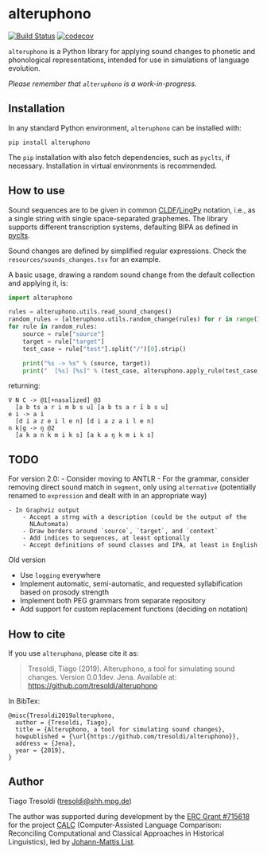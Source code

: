 # alteruphono

[![Build Status](https://travis-ci.org/tresoldi/alteruphono.svg?branch=master)](https://travis-ci.org/tresoldi/alteruphono)
[![codecov](https://codecov.io/gh/tresoldi/alteruphono/branch/master/graph/badge.svg)](https://codecov.io/gh/tresoldi/alteruphono)

`alteruphono` is a Python library for applying sound changes to phonetic and
phonological representations, intended for use in simulations of language
evolution.

*Please remember that `alteruphono` is a work-in-progress.*

## Installation

In any standard Python environment, `alteruphono` can be installed with:

```
pip install alteruphono
```

The `pip` installation with also fetch dependencies, such as `pyclts`,
if necessary. Installation in virtual environments is recommended.

## How to use

Sound sequences are to be given in common
[CLDF](https://cldf.clld.org/)/[LingPy](http://lingpy.org) notation, i.e.,
as a single string with single space-separated graphemes. The library supports
different transcription systems, defaulting BIPA as defined
in [pyclts](https://pypi.org/project/pyclts/).

Sound changes are defined by simplified regular expressions. Check
the `resources/sounds_changes.tsv` for an example.

A basic usage, drawing a random sound change from the default collection
and applying it, is:

```python
import alteruphono

rules = alteruphono.utils.read_sound_changes()
random_rules = [alteruphono.utils.random_change(rules) for r in range(3)]
for rule in random_rules:
    source = rule["source"]
    target = rule["target"]
    test_case = rule["test"].split("/")[0].strip()

    print("%s -> %s" % (source, target))
    print("  [%s] [%s]" % (test_case, alteruphono.apply_rule(test_case, source, target)))
```

returning:

```
V N C -> @1[+nasalized] @3
  [a b ts a r i m b s u] [a b ts a r ĩ b s u]
e i -> a i
  [d i a z e i l e n] [d i a z a i l e n]
n k|g -> ŋ @2
  [a k a n k m i k s] [a k a ŋ k m i k s]
```

## TODO

For version 2.0:
    - Consider moving to ANTLR
    - For the grammar, consider removing direct sound match in `segment`,
      only using `alternative` (potentially renamed to `expression` and dealt
      with in an appropriate way)

    - In Graphviz output
        - Accept a strng with a description (could be the output of the
          NLAutomata)
        - Draw borders around `source`, `target`, and `context`
        - Add indices to sequences, at least optionally
        - Accept definitions of sound classes and IPA, at least in English

Old version

  - Use `logging` everywhere
  - Implement automatic, semi-automatic, and requested syllabification
    based on prosody strength
  - Implement both PEG grammars from separate repository
  - Add support for custom replacement functions (deciding on notation)

## How to cite

If you use `alteruphono`, please cite it as:

> Tresoldi, Tiago (2019). Alteruphono, a tool for simulating sound changes.
Version 0.0.1dev. Jena. Available at: https://github.com/tresoldi/alteruphono

In BibTex:

```
@misc{Tresoldi2019alteruphono,
  author = {Tresoldi, Tiago},
  title = {Alteruphono, a tool for simulating sound changes},
  howpublished = {\url{https://github.com/tresoldi/alteruphono}},
  address = {Jena},
  year = {2019},
}
```

## Author

Tiago Tresoldi (tresoldi@shh.mpg.de)

The author was supported during development by the 
[ERC Grant #715618](https://cordis.europa.eu/project/rcn/206320/factsheet/en)
for the project [CALC](http://calc.digling.org)
(Computer-Assisted Language Comparison: Reconciling Computational and Classical
Approaches in Historical Linguistics), led by
[Johann-Mattis List](http://www.lingulist.de).

